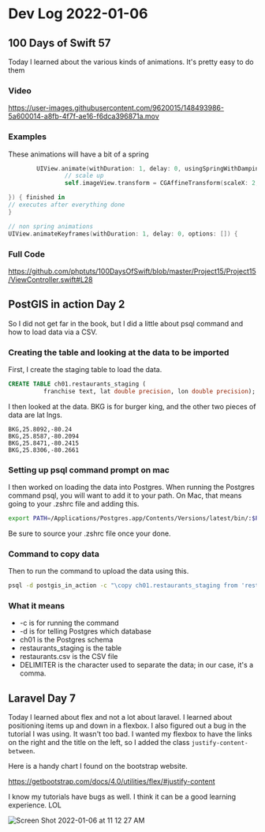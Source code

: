 # Dev Log 2022-01-06


## 100 Days of Swift 57

Today I learned about the various kinds of animations. It's pretty easy to do them

### Video

https://user-images.githubusercontent.com/9620015/148493986-5a600014-a8fb-4f7f-ae16-f6dca396871a.mov

### Examples

These animations will have a bit of a spring
```swift
        UIView.animate(withDuration: 1, delay: 0, usingSpringWithDamping: 0.5, initialSpringVelocity: 5, options: [], animations: {
                // scale up
                self.imageView.transform = CGAffineTransform(scaleX: 2, y: 2)

}) { finished in
// executes after everything done
}
```

```swift
// non spring animations
UIView.animateKeyframes(withDuration: 1, delay: 0, options: []) {
```

### Full Code

https://github.com/phptuts/100DaysOfSwift/blob/master/Project15/Project15/ViewController.swift#L28

## PostGIS in action Day 2

So I did not get far in the book, but I did a little about psql command and how to load data via a CSV.

### Creating the table and looking at the data to be imported

First, I create the staging table to load the data.

```sql
CREATE TABLE ch01.restaurants_staging (
          franchise text, lat double precision, lon double precision);

```

I then looked at the data.  BKG is for burger king, and the other two pieces of data are lat lngs.

```
BKG,25.8092,-80.24
BKG,25.8587,-80.2094
BKG,25.8471,-80.2415
BKG,25.8306,-80.2661
```

### Setting up psql command prompt on mac

I then worked on loading the data into Postgres.  When running the Postgres command psql, you will want to add it to your path.  On Mac, that means going to your .zshrc file and adding this.

```bash
export PATH=/Applications/Postgres.app/Contents/Versions/latest/bin/:$PATH
```

Be sure to source your .zshrc file once your done.

### Command to copy data

Then to run the command to upload the data using this.


```bash
psql -d postgis_in_action -c "\copy ch01.restaurants_staging from 'restaurants.csv' DELIMITER as ','";
```

### What it means

 - -c is for running the command
 - -d is for telling Postgres which database
 - ch01 is the Postgres schema
 - restaurants_staging is the table
 - restaurants.csv is the CSV file
 - DELIMITER is the character used to separate the data; in our case, it's a comma.

## Laravel Day 7

Today I learned about flex and not a lot about laravel.  I learned about positioning items up and down in a flexbox.  I also figured out a bug in the tutorial I was using.  It wasn't too bad.  I wanted my flexbox to have the links on the right and the title on the left, so I added the class `justify-content-between`.

Here is a handy chart I found on the bootstrap website.

https://getbootstrap.com/docs/4.0/utilities/flex/#justify-content

I know my tutorials have bugs as well.  I think it can be a good learning experience.  LOL


![Screen Shot 2022-01-06 at 11 12 27 AM](https://user-images.githubusercontent.com/9620015/148438080-e34c4514-2905-4bd4-89bd-7afab90c7ee4.png)



